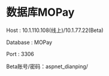 # 数据库MOPay

 Host : 10.1.110.108(线上)/10.1.77.22(Beta)
 
 Database : MOPay
 
 Port : 3306


Beta账号/密码：aspnet_dianping/
